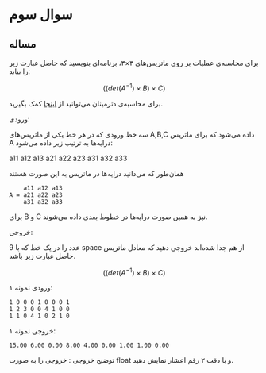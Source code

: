 # سوال سوم

## مساله

برای محاسبه‌ی عملیات بر روی ماتریس‌های ۳×۳، برنامه‌ای بنویسید که حاصل عبارت زیر را بیابد:

$$
( ( det(A^{-1}) × B ) × C )
$$

برای محاسبه‌ی دترمینان می‌توانید از [اینجا‌](http://www.sosmath.com/matrix/inverse/inverse.html) کمک بگیرید.

ورودی:

سه خط ورودی که در هر خط یکی از ماتریس‌های A,B,C داده می‌شود که برای ماتریس A درایه‌ها به ترتیب زیر داده می‌شود:

a11 a12 a13 a21 a22 a23 a31 a32 a33

همان‌طور که می‌دانید درایه‌ها در ماتریس به این صورت هستند

```
    a11 a12 a13
A = a21 a22 a23
    a31 a32 a33
```

برای B و C نیز به همین صورت درایه‌ها در خطوط بعدی داده می‌شوند.

خروجی:

9 عدد را در یک خط که با space از هم جدا شده‌اند خروجی دهید که معادل ماتریس حاصل عبارت زیر باشد.

$$
( ( det(A^{-1}) × B ) × C )
$$

ورودی نمونه ۱:

	1 0 0 0 1 0 0 0 1
	1 2 3 0 0 4 1 0 0
	1 1 0 4 1 0 2 1 0

خروجی نمونه ۱:

	15.00 6.00 0.00 8.00 4.00 0.00 1.00 1.00 0.00
توضیح خروجی : 
خروجی را به صورت float و با دقت ۲ رقم اعشار نمایش دهید.
